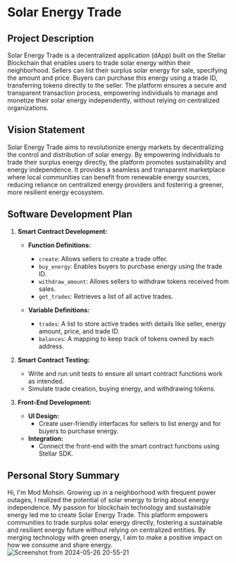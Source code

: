 # Solar Energy Trade

## Project Description

Solar Energy Trade is a decentralized application (dApp) built on the Stellar Blockchain that enables users to trade solar energy within their neighborhood. Sellers can list their surplus solar energy for sale, specifying the amount and price. Buyers can purchase this energy using a trade ID, transferring tokens directly to the seller. The platform ensures a secure and transparent transaction process, empowering individuals to manage and monetize their solar energy independently, without relying on centralized organizations.

## Vision Statement

Solar Energy Trade aims to revolutionize energy markets by decentralizing the control and distribution of solar energy. By empowering individuals to trade their surplus energy directly, the platform promotes sustainability and energy independence. It provides a seamless and transparent marketplace where local communities can benefit from renewable energy sources, reducing reliance on centralized energy providers and fostering a greener, more resilient energy ecosystem.

## Software Development Plan

1. **Smart Contract Development:**
   - **Function Definitions:**
     - `create`: Allows sellers to create a trade offer.
     - `buy_energy`: Enables buyers to purchase energy using the trade ID.
     - `withdraw_amount`: Allows sellers to withdraw tokens received from sales.
     - `get_trades`: Retrieves a list of all active trades.

   - **Variable Definitions:**
     - `trades`: A list to store active trades with details like seller, energy amount, price, and trade ID.
     - `balances`: A mapping to keep track of tokens owned by each address.

2. **Smart Contract Testing:**
   - Write and run unit tests to ensure all smart contract functions work as intended.
   - Simulate trade creation, buying energy, and withdrawing tokens.

3. **Front-End Development:**
   - **UI Design:**
     - Create user-friendly interfaces for sellers to list energy and for buyers to purchase energy.
   - **Integration:**
     - Connect the front-end with the smart contract functions using Stellar SDK.

## Personal Story Summary

Hi, I'm Mod Mohsin. Growing up in a neighborhood with frequent power outages, I realized the potential of solar energy to bring about energy independence. My passion for blockchain technology and sustainable energy led me to create Solar Energy Trade. This platform empowers communities to trade surplus solar energy directly, fostering a sustainable and resilient energy future without relying on centralized entities. By merging technology with green energy, I aim to make a positive impact on how we consume and share energy.
![Screenshot from 2024-05-26 20-55-21](https://github.com/MohdMohsin97/solar-energy-trade/assets/136162998/b70c4061-19c6-4b28-bb86-bcceb4cb153e)